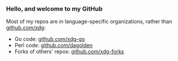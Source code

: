 ### Hello, and welcome to my GitHub

Most of my repos are in language-specific organizations, rather than [github.com/xdg](https://github.com/xdg):

* Go code: [github.com/xdg-go](https://github.com/xdg-go)
* Perl code: [github.com/dagolden](https://github.com/dagolden)
* Forks of others' repos: [github.com/xdg-forks](https://github.com/xdg-forks)

<!--
**xdg/xdg** is a ✨ _special_ ✨ repository because its `README.md` (this file) appears on your GitHub profile.

Here are some ideas to get you started:

- 🔭 I’m currently working on ...
- 🌱 I’m currently learning ...
- 👯 I’m looking to collaborate on ...
- 🤔 I’m looking for help with ...
- 💬 Ask me about ...
- 📫 How to reach me: ...
- 😄 Pronouns: ...
- ⚡ Fun fact: ...
-->
